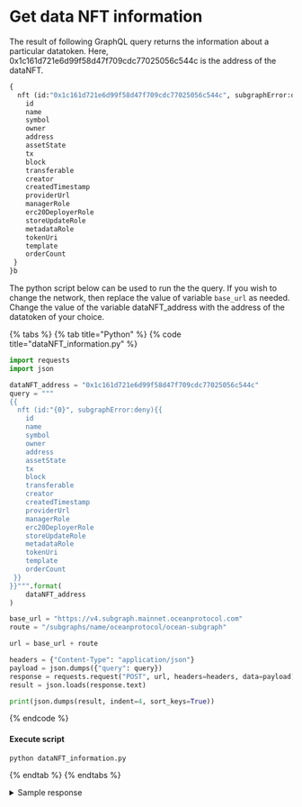 # Get data NFT information

The result of following GraphQL query returns the information about a particular datatoken. Here, 0x1c161d721e6d99f58d47f709cdc77025056c544c is the address of the dataNFT.

```graphql
{
  nft (id:"0x1c161d721e6d99f58d47f709cdc77025056c544c", subgraphError:deny){
    id
    name
    symbol
    owner
    address
    assetState
    tx
    block
    transferable
    creator
    createdTimestamp
    providerUrl
    managerRole
    erc20DeployerRole
    storeUpdateRole
    metadataRole
    tokenUri
    template
    orderCount
 }
}b
```

The python script below can be used to run the the query. If you wish to change the network, then replace the value of variable `base_url` as needed. Change the value of the variable dataNFT\_address with the address of the datatoken of your choice.

{% tabs %}
{% tab title="Python" %}
{% code title="dataNFT_information.py" %}
```python
import requests
import json

dataNFT_address = "0x1c161d721e6d99f58d47f709cdc77025056c544c"
query = """
{{
  nft (id:"{0}", subgraphError:deny){{
    id
    name
    symbol
    owner
    address
    assetState
    tx
    block
    transferable
    creator
    createdTimestamp
    providerUrl
    managerRole
    erc20DeployerRole
    storeUpdateRole
    metadataRole
    tokenUri
    template
    orderCount
 }}
}}""".format(
    dataNFT_address
)

base_url = "https://v4.subgraph.mainnet.oceanprotocol.com"
route = "/subgraphs/name/oceanprotocol/ocean-subgraph"

url = base_url + route

headers = {"Content-Type": "application/json"}
payload = json.dumps({"query": query})
response = requests.request("POST", url, headers=headers, data=payload)
result = json.loads(response.text)

print(json.dumps(result, indent=4, sort_keys=True))
```
{% endcode %}

#### Execute script

```
python dataNFT_information.py
```
{% endtab %}
{% endtabs %}

<details>

<summary>Sample response</summary>

```json
{
  "data": {
    "nft": {
      "address": "0x1c161d721e6d99f58d47f709cdc77025056c544c",
      "assetState": 0,
      "block": 15185270,
      "createdTimestamp": 1658397870,
      "creator": "0xd30dd83132f2227f114db8b90f565bca2832afbd",
      "erc20DeployerRole": [
        "0x1706df1f2d93558d1d77bed49ccdb8b88fafc306"
      ],
      "id": "0x1c161d721e6d99f58d47f709cdc77025056c544c",
      "managerRole": [
        "0xd30dd83132f2227f114db8b90f565bca2832afbd"
      ],
      "metadataRole": null,
      "name": "Ocean Data NFT",
      "orderCount": "1",
      "owner": "0xd30dd83132f2227f114db8b90f565bca2832afbd",
      "providerUrl": "https://v4.provider.mainnet.oceanprotocol.com",
      "storeUpdateRole": null,
      "symbol": "OCEAN-NFT",
      "template": "",
      "tokenUri": "<removed>",
      "transferable": true,
      "tx": "0x327a9da0d2e9df945fd2f8e10b1caa77acf98e803c5a2f588597172a0bcbb93a"
    }
  }
}
```

</details>
